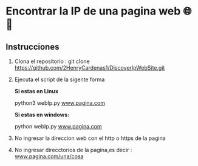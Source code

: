 # Encontrar la IP de una pagina web :globe_with_meridians: :snake:

## Instrucciones

1) Clona el repositorio : git clone https://github.com/2HenryCardenas1/DiscoverIpWebSite.git
2) Ejecuta el script de la sigente forma
    
    **Si estas en Linux**
    
    python3 webIp.py www.pagina.com
    
   **Si estas en windows:**
   
    python webIp.py www.pagina.com
    
3) No ingresar la direccion web con el http o https de la pagina
4) No ingresar direcctorios de la pagina,es decir : www.pagina.com/una/cosa
